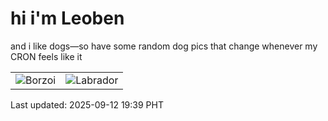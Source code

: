 # hi i'm Leoben

and i like dogs—so have some random dog pics that change whenever my CRON feels like it

|  |  |
|--------|----------|
| ![Borzoi](https://random-dog-vercel.vercel.app/api/random-borzoi?v=1757677171) | ![Labrador](https://random-dog-vercel.vercel.app/api/random-labrador?v=1757677171) |

Last updated: 2025-09-12 19:39 PHT
